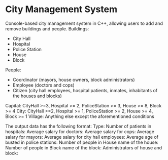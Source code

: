 # City Management System
Console-based city management system in C++, allowing users to add and remove buildings and people.
Buildings:
- City Hall
- Hospital
- Police Station
- House
- Block

People:
- Coordinator (mayors, house owners, block administrators)
- Employee (doctors and cops)
- Citizen (city hall employees, hospital patients, inmates, inhabitants of the houses and blocks)

Capital: CityHall >=3, Hospital >= 2, PoliceStation >= 3, House >= 8, Block >= 4
City: CityHall >=2, Hospital >= 1, PoliceStation >= 2, House >= 4, Block >= 1
Village: Anything else except the aforementioned conditions

The output data has the following format:
Type: 
Number of patients in hospitals:
Average salary for doctors:
Average salary for cops:
Average salary for mayors:
Average salary for city hall employees:
Average age of busted in police stations:
Number of people in House name of the house:
Number of people in Block name of the block:
Administrators of house and block:
